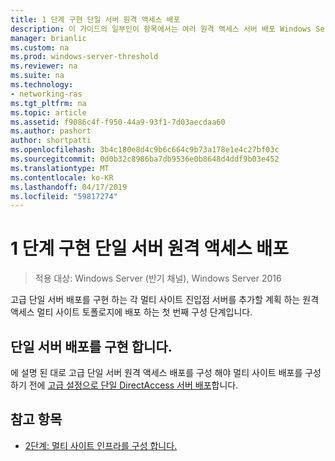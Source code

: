 ```yaml
---
title: 1 단계 구현 단일 서버 원격 액세스 배포
description: 이 가이드의 일부인이 항목에서는 여러 원격 액세스 서버 배포 Windows Server 2016에서 멀티 사이트 배포에서 합니다.
manager: brianlic
ms.custom: na
ms.prod: windows-server-threshold
ms.reviewer: na
ms.suite: na
ms.technology:
- networking-ras
ms.tgt_pltfrm: na
ms.topic: article
ms.assetid: f9086c4f-f950-44a9-93f1-7d03aecdaa60
ms.author: pashort
author: shortpatti
ms.openlocfilehash: 3b4c180e8d4c9b6c664c9b73a178e1e4c27bf03c
ms.sourcegitcommit: 0d0b32c8986ba7db9536e0b8648d4ddf9b03e452
ms.translationtype: MT
ms.contentlocale: ko-KR
ms.lasthandoff: 04/17/2019
ms.locfileid: "59817274"
---
```

# <a name="step-1-implement-a-single-server-remote-access-deployment"></a>1 단계 구현 단일 서버 원격 액세스 배포

>적용 대상: Windows Server (반기 채널), Windows Server 2016

고급 단일 서버 배포를 구현 하는 각 멀티 사이트 진입점 서버를 추가할 계획 하는 원격 액세스 멀티 사이트 토폴로지에 배포 하는 첫 번째 구성 단계입니다.  
  
## <a name="BKMK_1.1"></a>단일 서버 배포를 구현 합니다.  
에 설명 된 대로 고급 단일 서버 원격 액세스 배포를 구성 해야 멀티 사이트 배포를 구성 하기 전에 [고급 설정으로 단일 DirectAccess 서버 배포](https://technet.microsoft.com/windows-server-docs/networking/remote-access/directaccess/single-server-advanced/deploy-a-single-directaccess-server-with-advanced-settings)합니다.  
  
## <a name="BKMK_Links"></a>참고 항목  
  
-   [2단계: 멀티 사이트 인프라를 구성 합니다.](Step-2-Configure-the-Multisite-Infrastructure.md)  



